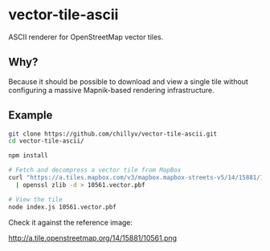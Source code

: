 # vector-tile-ascii

ASCII renderer for OpenStreetMap vector tiles.


## Why?

Because it should be possible to download and view a single tile without configuring a massive Mapnik-based rendering infrastructure.


## Example

```bash
git clone https://github.com/chillyv/vector-tile-ascii.git
cd vector-tile-ascii/

npm install

# Fetch and decompress a vector tile from MapBox
curl "https://a.tiles.mapbox.com/v3/mapbox.mapbox-streets-v5/14/15881/10561.vector.pbf" \
  | openssl zlib -d > 10561.vector.pbf

# View the tile
node index.js 10561.vector.pbf
```

Check it against the reference image:

http://a.tile.openstreetmap.org/14/15881/10561.png
